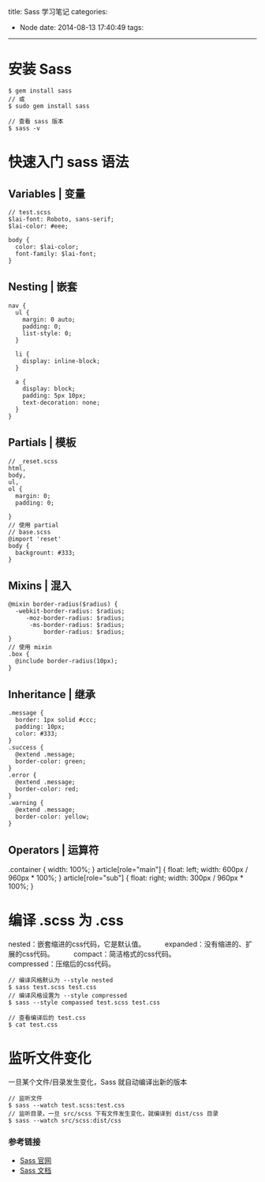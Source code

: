 title: Sass 学习笔记
categories:
  - Node
date: 2014-08-13 17:40:49
tags:
---

# 安装 Sass

```
$ gem install sass
// 或
$ sudo gem install sass 

// 查看 sass 版本
$ sass -v  
```

# 快速入门 sass 语法

## Variables | 变量
```
// test.scss
$lai-font: Roboto, sans-serif;
$lai-color: #eee;

body {
  color: $lai-color;
  font-family: $lai-font;
}
```

## Nesting | 嵌套
```
nav {
  ul {
    margin: 0 auto;
    padding: 0;
    list-style: 0;
  }

  li {
    display: inline-block;
  }

  a {
    display: block;
    padding: 5px 10px;
    text-decoration: none;
  }
}
```

## Partials | 模板
```
// _reset.scss
html,
body,
ul,
ol {
  margin: 0;
  padding: 0;

}
// 使用 partial
// base.scss
@import 'reset'
body {
  backgrount: #333;
}
```


## Mixins | 混入
```
@mixin border-radius($radius) {
  -webkit-border-radius: $radius;
     -moz-border-radius: $radius;
      -ms-border-radius: $radius;
          border-radius: $radius;
}
// 使用 mixin
.box {
  @include border-radius(10px);
}
```

## Inheritance | 继承
```
.message {
  border: 1px solid #ccc;
  padding: 10px;
  color: #333;
}
.success {
  @extend .message;
  border-color: green;
}
.error {
  @extend .message;
  border-color: red;
}
.warning {
  @extend .message;
  border-color: yellow;
}
```

## Operators | 运算符
.container {
  width: 100%;
}
article[role="main"] {
  float: left;
  width: 600px / 960px * 100%;
}
article[role="sub"] {
  float: right;
  width: 300px / 960px * 100%;
}

# 编译 .scss 为 .css
  
nested：嵌套缩进的css代码，它是默认值。
　   　 
expanded：没有缩进的、扩展的css代码。
　   　 
compact：简洁格式的css代码。
　　    
compressed：压缩后的css代码。
            
```
// 编译风格默认为 --style nested
$ sass test.scss test.css
// 编译风格设置为 --style compressed
$ sass --style compassed test.scss test.css

// 查看编译后的 test.css    
$ cat test.css
```

# 监听文件变化

一旦某个文件/目录发生变化，Sass 就自动编译出新的版本

```
// 监听文件
$ sass --watch test.scss:test.css
// 监听目录，一旦 src/scss 下有文件发生变化，就编译到 dist/css 目录
$ sass --watch src/scss:dist/css
```


### 参考链接

- [Sass 官网](http://sass-lang.com/guide)
- [Sass 文档](http://sass-lang.com/documentation/file.SASS_REFERENCE.html)